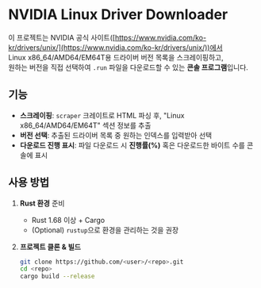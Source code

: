 # NVIDIA Linux Driver Downloader

이 프로젝트는 NVIDIA 공식 사이트([https://www.nvidia.com/ko-kr/drivers/unix/](https://www.nvidia.com/ko-kr/drivers/unix/))에서  
Linux x86_64/AMD64/EM64T용 드라이버 버전 목록을 스크레이핑하고,  
원하는 버전을 직접 선택하여 `.run` 파일을 다운로드할 수 있는 **콘솔 프로그램**입니다.

## 기능
- **스크레이핑**: `scraper` 크레이트로 HTML 파싱 후, "Linux x86_64/AMD64/EM64T" 섹션 정보를 추출
- **버전 선택**: 추출된 드라이버 목록 중 원하는 인덱스를 입력받아 선택
- **다운로드 진행 표시**: 파일 다운로드 시 **진행률(%)** 혹은 다운로드한 바이트 수를 콘솔에 표시

## 사용 방법

1. **Rust 환경** 준비  
   - Rust 1.68 이상 + Cargo  
   - (Optional) `rustup`으로 환경을 관리하는 것을 권장

2. **프로젝트 클론 & 빌드**
   ```bash
   git clone https://github.com/<user>/<repo>.git
   cd <repo>
   cargo build --release
